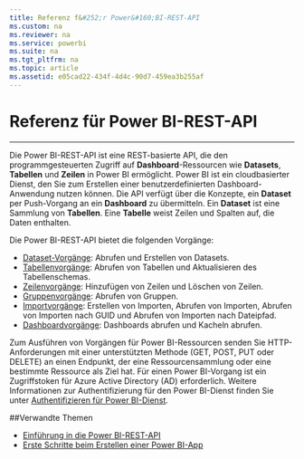 ```yaml
---
title: Referenz f&#252;r Power&#160;BI-REST-API
ms.custom: na
ms.reviewer: na
ms.service: powerbi
ms.suite: na
ms.tgt_pltfrm: na
ms.topic: article
ms.assetid: e05cad22-434f-4d4c-90d7-459ea3b255af
---
```

# Referenz f&#252;r Power&#160;BI-REST-API
---

Die Power BI-REST-API ist eine REST-basierte API, die den programmgesteuerten Zugriff auf **Dashboard**-Ressourcen wie **Datasets**, **Tabellen** und **Zeilen** in Power BI ermöglicht. Power BI ist ein cloudbasierter Dienst, den Sie zum Erstellen einer benutzerdefinierten Dashboard-Anwendung nutzen können. Die API verfügt über die Konzepte, ein **Dataset** per Push-Vorgang an ein **Dashboard** zu übermitteln. Ein **Dataset** ist eine Sammlung von **Tabellen**. Eine **Tabelle** weist Zeilen und Spalten auf, die Daten enthalten.

Die Power BI-REST-API bietet die folgenden Vorgänge:

- [Dataset-Vorgänge](Dataset-operations.md): Abrufen und Erstellen von Datasets.
- [Tabellenvorgänge](Table-operations.md): Abrufen von Tabellen und Aktualisieren des Tabellenschemas.
- [Zeilenvorgänge](Row-operations.md): Hinzufügen von Zeilen und Löschen von Zeilen.
- [Gruppenvorgänge](Group-operations.md): Abrufen von Gruppen.
- [Importvorgänge](Import-operations.md): Erstellen von Importen, Abrufen von Importen, Abrufen von Importen nach GUID und Abrufen von Importen nach Dateipfad.
- [Dashboardvorgänge](Dashboard-operations.md): Dashboards abrufen und Kacheln abrufen.

Zum Ausführen von Vorgängen für Power BI-Ressourcen senden Sie HTTP-Anforderungen mit einer unterstützten Methode (GET, POST, PUT oder DELETE) an einen Endpunkt, der eine Ressourcensammlung oder eine bestimmte Ressource als Ziel hat. Für einen Power BI-Vorgang ist ein Zugriffstoken für Azure Active Directory (AD) erforderlich. Weitere Informationen zur Authentifizierung für den Power BI-Dienst finden Sie unter [Authentifizieren für Power BI-Dienst](Authenticate-to-Power-BI-service.md).

##Verwandte Themen

- [Einführung in die Power BI-REST-API](Introduction-to-Power-BI-REST-API.md)
- [Erste Schritte beim Erstellen einer Power BI-App](Get-started-creating-a-Power-BI-app.md)






